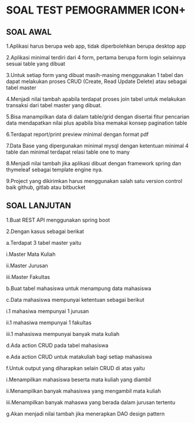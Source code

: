 # SOAL TEST PEMOGRAMMER ICON+

## SOAL AWAL
1.Aplikasi harus berupa web app, tidak diperbolehkan berupa desktop app

2.Aplikasi minimal terdiri dari 4 form, pertama berupa form login selainnya sesuai table yang dibuat

3.Untuk setiap form yang dibuat masih-masing menggunakan 1 tabel dan dapat melakukan proses CRUD (Create, Read Update Delete) atau sebagai tabel master

4.Menjadi nilai tambah apabila terdapat proses join tabel untuk melakukan transaksi dari tabel master yang dibuat.

5.Bisa manampilkan data di dalam table/grid dengan disertai fitur pencarian data mendapatkan nilai plus apabila bisa memakai konsep pagination table

6.Terdapat report/print preview minimal dengan format pdf

7.Data Base yang dipergunakan minimal mysql dengan ketentuan minimal 4 table dan minimal terdapat relasi table one to many 

8.Menjadi nilai tambah jika aplikasi dibuat dengan framework spring dan thymeleaf sebagai template engine nya. 

9.Project yang dikirimkan harus menggunakan salah satu version control baik github, gitlab atau bitbucket

## SOAL LANJUTAN
1.Buat REST API menggunakan spring boot

2.Dengan kasus sebagai berikat

 a.Terdapat 3 tabel master yaitu

  i.Master Mata Kuliah
  
  ii.Master Jurusan
  
  iii.Master Fakultas
 
 b.Buat tabel mahasiswa untuk menampung data mahasiswa
 
 c.Data mahasiswa mempunyai ketentuan sebagai berikut
  
  i.1 mahasiwa mempunyai 1 jurusan
  
  ii.1 mahasiwa mempunyai 1 fakultas
  
  iii.1 mahasiswa mempunyai banyak mata kuliah
 
 d.Ada action CRUD pada tabel mahasiswa
 
 e.Ada action CRUD untuk matakuliah bagi setiap mahasiswa
 
 f.Untuk output yang diharapkan selain CRUD di atas yaitu
  
  i.Menampilkan mahasiswa beserta mata kuliah yang diambil
  
  ii.Menampilkan banyak mahasiswa yang mengambil mata kuliah
  
  iii.Menampilkan banyak mahaswa yang berada dalam jurusan tertentu
 
 g.Akan menjadi nilai tambah jika menerapkan DAO design pattern
